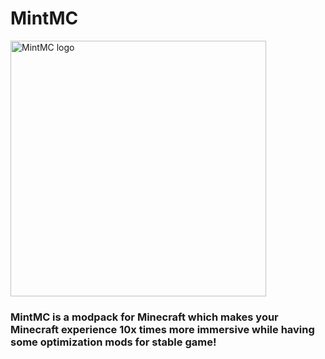 # MintMC
<img width="409" height="409" alt="MintMC logo" src="https://github.com/user-attachments/assets/1e4d781b-c851-46ee-8c47-fab7d863ce68" />

### MintMC is a modpack for Minecraft which makes your Minecraft experience 10x times more immersive while having some optimization mods for stable game!
